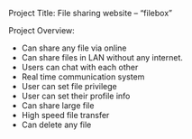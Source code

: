 Project Title: File sharing website – “filebox”

Project Overview: 
* Can share any file via online 
* Can share files in LAN without any internet.
* Users can chat with each other
* Real time communication system
* User can set file privilege 
* User can set their profile info
* Can share large file
* High speed file transfer
* Can delete any file
